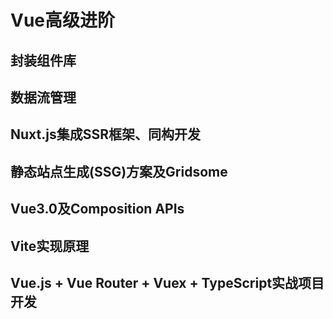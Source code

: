 # Vue高级进阶
## 封装组件库
## 数据流管理
## Nuxt.js集成SSR框架、同构开发
## 静态站点生成(SSG)方案及Gridsome
## Vue3.0及Composition APIs
## Vite实现原理
## Vue.js + Vue Router + Vuex + TypeScript实战项目开发